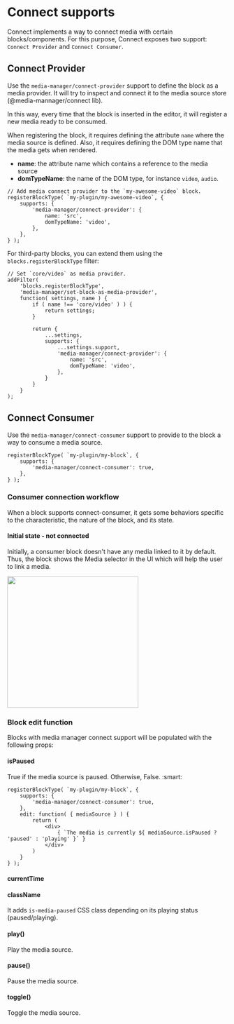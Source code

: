 # Connect supports

Connect implements a way to connect media with certain blocks/components. For this purpose, Connect exposes two support: `Connect Provider` and `Connect Consumer`.

## Connect Provider

Use the `media-manager/connect-provider` support to define the block as a media provider.
It will try to inspect and connect it to the media source store (@media-mannager/connect lib).

In this way, every time that the block is inserted in the editor, it will register a new media ready to be consumed.

When registering the block, it requires defining the attribute `name` where the media source is defined. Also, it requires defining the DOM type name that the media gets when rendered.

* **name**: the attribute name which contains a reference to the media source
* **domTypeName**: the name of the DOM type, for instance `video`, `audio`.

```es6
// Add media connect provider to the `my-awesome-video` block.
registerBlockType( `my-plugin/my-awesome-video`, {
	supports: {
		'media-manager/connect-provider': {
			name: 'src',
			domTypeName: 'video',
		},
	},
} );
```

For third-party blocks, you can extend them using the `blocks.registerBlockType` filter:

```es6
// Set `core/video` as media provider.
addFilter(
	'blocks.registerBlockType',
	'media-manager/set-block-as-media-provider',
	function( settings, name ) {
		if ( name !== 'core/video' ) ) {
			return settings;
		}

		return {
			...settings,
			supports: {
				...settings.support,
				'media-manager/connect-provider': {
					name: 'src',
					domTypeName: 'video',
				},
			}
		}
	}
);
```

## Connect Consumer

Use the `media-manager/connect-consumer` support to provide to the block a way to consume a media source.

```es6
registerBlockType( `my-plugin/my-block`, {
	supports: {
		'media-manager/connect-consumer': true,
	},
} );
```

### Consumer connection workflow

When a block supports connect-consumer, it gets some behaviors specific to the characteristic, the nature of the block, and its state.

#### Initial state - not connected

Initially, a consumer block doesn't have any media linked to it by default. Thus, the block shows the Media selector in the UI which will help the user to link a media.

<img src="../assets/media-manager__media-selector_01.png?raw=true" width="300" />

### Block edit function

Blocks with media manager connect support will be populated with the following props:

#### isPaused

True if the media source is paused. Otherwise, False. :smart:

```es6
registerBlockType( `my-plugin/my-block`, {
	supports: {
		'media-manager/connect-consumer': true,
	},
	edit: function( { mediaSource } ) {
		return (
			<div>
				{ `The media is currently ${ mediaSource.isPaused ? 'paused' : 'playing' }` }
			</div>
		)
	}
} );
```

#### currentTime

#### className

It adds `is-media-paused` CSS class depending on its playing status (paused/playing).

#### play()

Play the media source.

#### pause()

Pause the media source.

#### toggle()

Toggle the media source.
